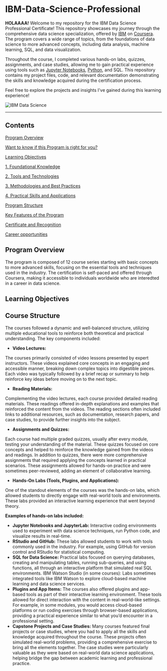 # IBM-Data-Science-Professional

**HOLAAAA!** Welcome to my repository for the IBM Data Science Professional Certificate! This repository showcases my journey through the comprehensive data science specialization, offered by [IBM](https://www.ibm.com/fr-fr) on [Coursera](https://www.coursera.org/). The program covers a wide range of topics, from the foundations of data science to more advanced concepts, including data analysis, machine learning, SQL, and data visualization.

Throughout the course, I completed various hands-on labs, quizzes, assignments, and case studies, allowing me to gain practical experience using tools such as [Jupyter Notebooks](https://docs.jupyter.org/en/latest/), [Python](https://www.python.org/doc/), and SQL. This repository contains my project files, code, and relevant documentation demonstrating the skills and knowledge acquired during the certification process.

Feel free to explore the projects and insights I've gained during this learning experience!

![IBM Data Science](https://user-images.githubusercontent.com/112087783/229606861-8f17d418-51e8-4bd6-89c2-12c9e3d9596a.png)

---
## Contents
[Program Overview](#Program-Overview)

[Want to know if this Program is right for you?](#want-to-know-if-this-program-is-right-for-you?)

[Learning Objectives](#Learning-Objectives)

   [1. Foundational Knowledge](#Foundational-Knowledge)
   
   [2. Tools and Technologies](#Tools-and-Technologies)
   
   [3. Methodologies and Best Practices](#Methodologies-and-Best-Practices)
   
   [4. Practical Skills and Applications](#Practical-Skills-and-Applications)
   
[Program Structure](#Program-Structure)

[Key Features of the Program](#Key-features-of-the-program)

[Certificate and Recognition](#Certificate-and-recognition)

[Career opportunities](#Career-Opportunities)

## Program Overview 
The program is composed of 12 course series starting with basic concepts to more advanced skills, focusing on the essential tools and techniques used in the industry. The certification is self-paced and offered through Coursera, making it accessible to individuals worldwide who are interedted in a career in data science. 

## Learning Objectives 


## Course Structure
The courses followed a dynamic and well-balanced structure, utilizing multiple educational tools to reinforce both theoretical and practical understanding. The key components included:

  * **Video Lectures:**

The courses primarily consisted of video lessons presented by expert instructors. These videos explained core concepts in an engaging and accessible manner, breaking down complex topics into digestible pieces.
Each video was typically followed by a brief recap or summary to help reinforce key ideas before moving on to the next topic.

  * **Reading Materials:**

Complementing the video lectures, each course provided detailed reading materials. These readings offered in-depth explanations and examples that reinforced the content from the videos.
The reading sections often included links to additional resources, such as documentation, research papers, and case studies, to provide further insights into the subject.

  * **Assignments and Quizzes:**

Each course had multiple graded quizzes, usually after every module, testing your understanding of the material. These quizzes focused on core concepts and helped to reinforce the knowledge gained from the videos and readings.
In addition to quizzes, there were more comprehensive assignments that required applying the concepts learned in practical scenarios. These assignments allowed for hands-on practice and were sometimes peer-reviewed, adding an element of collaborative learning.

  * **Hands-On Labs (Tools, Plugins, and Applications):**

One of the standout elements of the courses was the hands-on labs, which allowed students to directly engage with real-world tools and environments. These labs provided an interactive learning experience that went beyond theory.

**Examples of hands-on labs included:**
* **Jupyter Notebooks and JupyterLab:** Interactive coding environments used to experiment with data science techniques, run Python code, and visualize results in real-time.
* **RStudio and GitHub:** These labs allowed students to work with tools commonly used in the industry. For example, using GitHub for version control and RStudio for statistical computing.
* **SQL for Data Science:** Practical labs focused on querying databases, creating and manipulating tables, running sub-queries, and using functions, all through an interactive platform that simulated real SQL environments.
IBM Watson Studio (in some courses): Labs sometimes integrated tools like IBM Watson to explore cloud-based machine learning and data science services.
* **Plugins and App Items:** The courses also offered plugins and app-based tools as part of their interactive learning environment. These tools allowed for direct interaction with the content in real-world-like settings.
For example, in some modules, you would access cloud-based platforms or run coding exercises through browser-based applications, providing a practical experience similar to what you’d encounter in a professional setting.
* **Capstone Projects and Case Studies:** Many courses featured final projects or case studies, where you had to apply all the skills and knowledge acquired throughout the course. These projects often simulated real-world problems, providing a comprehensive exercise to bring all the elements together.
The case studies were particularly valuable as they were based on real-world data science applications, helping bridge the gap between academic learning and professional practice.
